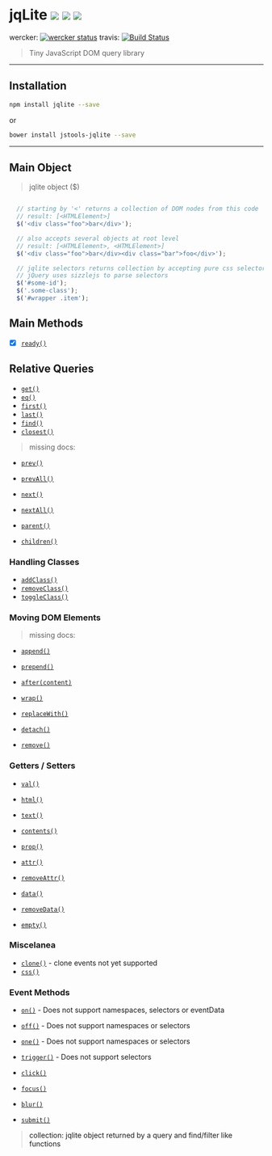 jqLite [![](https://img.shields.io/npm/v/jqlite.svg)](https://www.npmjs.com/package/jqlite) [![](https://img.shields.io/bower/v/jengine-jqlite.svg)](http://bower.io/search/?q=jengine-jqlite) [![](https://img.shields.io/npm/dm/jqlite.svg)](https://www.npmjs.com/package/jqlite)
==============================
wercker: [![wercker status](https://app.wercker.com/status/f436d6c59cd7ef60ac2aa2ff49ed8f7b/s "wercker status")](https://app.wercker.com/project/bykey/f436d6c59cd7ef60ac2aa2ff49ed8f7b)
travis: [![Build Status](https://travis-ci.org/jstools/jqlite.svg?branch=master)](https://travis-ci.org/jstools/jqlite)

> Tiny JavaScript DOM query library

-----------

## Installation

```.sh
npm install jqlite --save
```
  or
```.sh
bower install jstools-jqlite --save
```
-----------

## Main Object

> jqlite object ($)

``` js

  // starting by '<' returns a collection of DOM nodes from this code
  // result: [<HTMLElement>]
  $('<div class="foo">bar</div>');

  // also accepts several objects at root level
  // result: [<HTMLElement>, <HTMLElement>]
  $('<div class="foo">bar</div><div class="bar">foo</div>');

  // jqlite selectors returns collection by accepting pure css selectors
  // jQuery uses sizzlejs to parse selectors
  $('#some-id');
  $('.some-class');
  $('#wrapper .item');
```

## Main Methods

- [x] [`ready()`](http://api.jquery.com/ready/)

## Relative Queries

- [`get()`](docs/relative-queries.md#getposition--apijquerycomget)
- [`eq()`](docs/relative-queries.md#eqposition--apijquerycomeq)
- [`first()`](docs/relative-queries.md#first--apijquerycomfirst)
- [`last()`](docs/relative-queries.md#last--apijquerycomlast)
- [`find()`](docs/relative-queries.md#findselector--apijquerycomfind)
- [`closest()`](docs/relative-queries.md#closestselector--apijquerycomclosest)

> missing docs:

- [`prev()`](http://api.jquery.com/next/)
- [`prevAll()`](http://api.jquery.com/next/)
- [`next()`](http://api.jquery.com/next/)
- [`nextAll()`](http://api.jquery.com/next/)

- [`parent()`](http://api.jquery.com/parent/)
- [`children()`](http://api.jquery.com/children/)

### Handling Classes

- [`addClass()`](docs/relative-queries.md#addclassclassname--apijquerycomaddclass)
- [`removeClass()`](docs/relative-queries.md#removeclassclassname--apijquerycomremoveclass)
- [`toggleClass()`](docs/relative-queries.md#toggleclassclassnamestate--apijquerycomtoggleclass)

### Moving DOM Elements

> missing docs:

- [`append()`](http://api.jquery.com/append/)
- [`prepend()`](http://api.jquery.com/prepend/)
- [`after(content)`](http://api.jquery.com/after/)

- [`wrap()`](http://api.jquery.com/wrap/)

- [`replaceWith()`](http://api.jquery.com/replaceWith/)
- [`detach()`](http://api.jquery.com/detach/)
- [`remove()`](http://api.jquery.com/remove/)

### Getters / Setters

- [`val()`](http://api.jquery.com/val/)
- [`html()`](http://api.jquery.com/html/)
- [`text()`](http://api.jquery.com/text/)
- [`contents()`](http://api.jquery.com/contents/)

- [`prop()`](http://api.jquery.com/prop/)
- [`attr()`](http://api.jquery.com/attr/)
- [`removeAttr()`](http://api.jquery.com/removeAttr/)
- [`data()`](http://api.jquery.com/data/)
- [`removeData()`](http://api.jquery.com/removeData/)

- [`empty()`](http://api.jquery.com/empty/)

### Miscelanea

- [`clone()`](http://api.jquery.com/clone/) - clone events not yet supported
- [`css()`](http://api.jquery.com/css/)

### Event Methods

- [`on()`](http://api.jquery.com/on/) - Does not support namespaces, selectors or eventData
- [`off()`](http://api.jquery.com/off/) - Does not support namespaces or selectors
- [`one()`](http://api.jquery.com/one/) - Does not support namespaces or selectors
- [`trigger()`](http://api.jquery.com/trigger/) - Does not support selectors

- [`click()`](http://api.jquery.com/click/)
- [`focus()`](http://api.jquery.com/focus/)
- [`blur()`](http://api.jquery.com/blur/)
- [`submit()`](http://api.jquery.com/submit/)

> <a name="foot-notes">
> collection: jqlite object returned by a query and find/filter like functions
